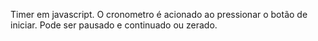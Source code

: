 Timer em javascript. O cronometro é acionado ao pressionar o botão de iniciar.
Pode ser pausado e continuado ou zerado.